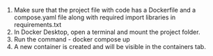 1. Make sure that the project file with code has a Dockerfile and a compose.yaml file along with required import libraries in requirements.txt
2. In Docker Desktop, open a terminal and mount the project folder.
3. Run the command - docker compose up
4. A new container is created and will be visible in the containers tab.
